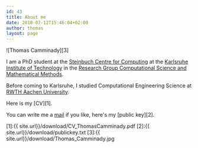 ```yaml
---
id: 43
title: About me
date: 2018-07-12T15:46:04+02:00
author: thomas
layout: page
---
```


![Thomas Camminady][3]

I am a PhD student at the [Steinbuch Centre for Computing](https://www.scc.kit.edu/) at the [Karlsruhe Institute of Technology](https://www.kit.edu/) in the [Research Group Computational Science and Mathematical Methods](https://www.scc.kit.edu/ueberuns/rg-csmm.php).

Before coming to Karlsruhe, I studied Computational Engineering Science at [RWTH Aachen University](https://www.rwth-aachen.de/). 

Here is my [CV][1]. 

You can write me a [mail](mailto:thomas@camminady.org) if you like, here's my [public key][2].

[1]:{{ site.url}}/download/CV_ThomasCamminady.pdf
[2]:{{ site.url}}/download/publickey.txt
[3]:{{ site.url}}/download/Thomas_Camminady.jpg




